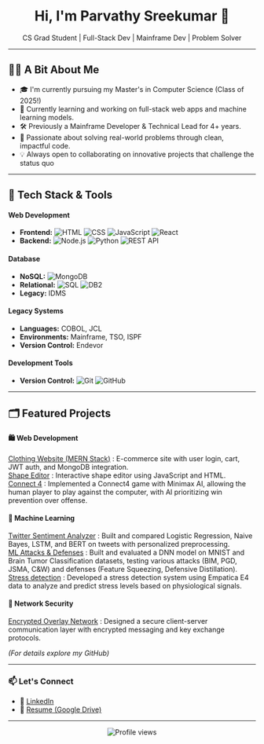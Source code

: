 <h1 align="center">Hi, I'm Parvathy Sreekumar 👋</h1>
<p align="center">
    CS Grad Student | Full-Stack Dev | Mainframe Dev | Problem Solver
</p>

---

## 👩‍💻 A Bit About Me

- 🎓 I'm currently pursuing my Master's in Computer Science (Class of 2025!) 
- 🌱 Currently learning and working on full-stack web apps and machine learning models.
- 🛠️ Previously a Mainframe Developer & Technical Lead for 4+ years.
- 🎯 Passionate about solving real-world problems through clean, impactful code.
- 💡 Always open to collaborating on innovative projects that challenge the status quo

---

## 🧰 Tech Stack & Tools

#### Web Development
- **Frontend:** ![HTML](https://img.shields.io/badge/HTML-E34F26?style=flat&logo=html5&logoColor=white) ![CSS](https://img.shields.io/badge/CSS-1572B6?style=flat&logo=css3&logoColor=white) ![JavaScript](https://img.shields.io/badge/JavaScript-F7DF1E?style=flat&logo=javascript&logoColor=black) ![React](https://img.shields.io/badge/React-20232A?style=flat&logo=react&logoColor=61DAFB)
- **Backend:** ![Node.js](https://img.shields.io/badge/Node.js-339933?style=flat&logo=nodedotjs&logoColor=white) ![Python](https://img.shields.io/badge/Python-3776AB?style=flat&logo=python&logoColor=white) ![REST API](https://img.shields.io/badge/REST%20API-FF6C37?style=flat&logo=postman&logoColor=white)

#### Database
- **NoSQL:** ![MongoDB](https://img.shields.io/badge/MongoDB-4EA94B?style=flat&logo=mongodb&logoColor=white)
- **Relational:** ![SQL](https://img.shields.io/badge/SQL-4479A1?style=flat&logo=mysql&logoColor=white) ![DB2](https://img.shields.io/badge/DB2-054ADA?style=flat&logo=ibm&logoColor=white)
- **Legacy:** IDMS

#### Legacy Systems
- **Languages:** COBOL, JCL
- **Environments:** Mainframe, TSO, ISPF
- **Version Control:** Endevor

#### Development Tools
- **Version Control:** ![Git](https://img.shields.io/badge/Git-F05032?style=flat&logo=git&logoColor=white) ![GitHub](https://img.shields.io/badge/GitHub-181717?style=flat&logo=github&logoColor=white)

---

## 🗂️ Featured Projects

#### 🛍️ Web Development

[Clothing Website (MERN Stack)](https://github.com/ParvathySreekumar/clothing-website) : E-commerce site with user login, cart, JWT auth, and MongoDB integration.  
[Shape Editor](https://github.com/ParvathySreekumar/Shape-Editor) : Interactive shape editor using JavaScript and HTML.  
[Connect 4](https://github.com/ParvathySreekumar/Connect4_Using_Haskell) : Implemented a Connect4 game with Minimax AI, allowing the human player to play against the computer, with AI prioritizing win prevention over offense.  

#### 🧠 Machine Learning

[Twitter Sentiment Analyzer](https://github.com/ParvathySreekumar/twitter-sentiment-ml) : Built and compared Logistic Regression, Naive Bayes, LSTM, and BERT on tweets with personalized preprocessing.  
[ML Attacks & Defenses](https://github.com/ParvathySreekumar/ML-Attacks-Defenses) : Built and evaluated a DNN model on MNIST and Brain Tumor Classification datasets, testing various attacks (BIM, PGD, JSMA, C&W) and defenses (Feature Squeezing, Defensive Distillation).  
[Stress detection](https://github.com/ParvathySreekumar/Stress-detection-Empatica-E4) : Developed a stress detection system using Empatica E4 data to analyze and predict stress levels based on physiological signals.  

#### 🔐 Network Security

[Encrypted Overlay Network](https://github.com/Kestrel280/NetSec) : Designed a secure client-server communication layer with encrypted messaging and key exchange protocols.  


*(For details explore my GitHub)*

---

### 📫 Let's Connect

- 🔗 [LinkedIn](https://www.linkedin.com/in/parvathysreekumar/)
- 📄 [Resume (Google Drive)]([https://your-resume-link](https://drive.google.com/file/d/1TpC2sBgLFG8RY9C4Ve8FQ6x_aYsW0V8T/view?usp=sharing))

---

<p align="center">
    <img src="https://komarev.com/ghpvc/?username=ParvathySreekumar&style=flat-square&color=blue" alt="Profile views" />  
</p>


<!---
ParvathySreekumar/ParvathySreekumar is a ✨ special ✨ repository because its `README.md` (this file) appears on your GitHub profile.
You can click the Preview link to take a look at your changes.
--->
